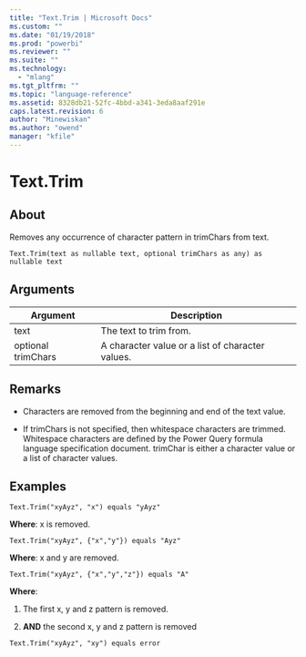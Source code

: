 ```yaml
---
title: "Text.Trim | Microsoft Docs"
ms.custom: ""
ms.date: "01/19/2018"
ms.prod: "powerbi"
ms.reviewer: ""
ms.suite: ""
ms.technology: 
  - "mlang"
ms.tgt_pltfrm: ""
ms.topic: "language-reference"
ms.assetid: 8328db21-52fc-4bbd-a341-3eda8aaf291e
caps.latest.revision: 6
author: "Minewiskan"
ms.author: "owend"
manager: "kfile"
---
```

# Text.Trim

  
## About  
Removes any occurrence of character pattern in trimChars from text.  
  
```  
Text.Trim(text as nullable text, optional trimChars as any) as nullable text  
```  
  
## Arguments  
  
|Argument|Description|  
|------------|---------------|  
|text|The text to trim from.|  
|optional trimChars|A character value or a list of character values.|  
  
## <a name="__toc360788912"></a>Remarks  
  
-   Characters are removed from the beginning and end of the text value.  
  
-   If trimChars is not specified, then whitespace characters are trimmed. Whitespace characters are defined by the Power Query formula language specification document. trimChar is either a character value or a list of character values.  
  
## <a name="__toc360788913"></a>Examples  
  
```  
Text.Trim("xyAyz", "x") equals "yAyz"  
```  
**Where**: x is removed.  
  
```  
Text.Trim("xyAyz", {"x","y"}) equals "Ayz"  
```  
**Where**: x and y are removed.  
  
```  
Text.Trim("xyAyz", {"x","y","z"}) equals "A"  
```  
**Where**:  
  
1.  The first x, y and z pattern is removed.  
  
2.  **AND** the second x, y and z pattern is removed  
  
```  
Text.Trim("xyAyz", "xy") equals error  
```  
